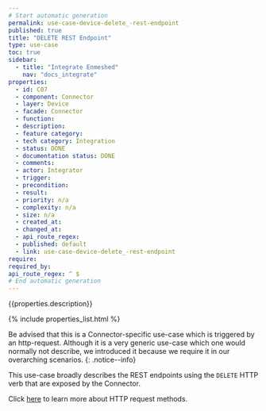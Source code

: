 ```yaml
---
# Start automatic generation
permalink: use-case-device-delete_-rest-endpoint
published: true
title: "DELETE REST Endpoint"
type: use-case
toc: true
sidebar:
  - title: "Integrate Enmeshed"
    nav: "docs_integrate"
properties:
  - id: C07
  - component: Connector
  - layer: Device
  - facade: Connector
  - function:
  - description:
  - feature category:
  - tech category: Integration
  - status: DONE
  - documentation status: DONE
  - comments:
  - actor: Integrator
  - trigger:
  - precondition:
  - result:
  - priority: n/a
  - complexity: n/a
  - size: n/a
  - created_at:
  - changed_at:
  - api_route_regex:  
  - published: default
  - link: use-case-device-delete_-rest-endpoint
require:
required_by:
api_route_regex: ^ $
# End automatic generation
---
```


{{properties.description}}

{% include properties_list.html %}

Be advised that this is a Connector-specific use-case which is triggered by an http-request. Although it is a very generic use-case which one would normally not describe, we introduced it because we require it in our overarching scenarios.
{: .notice--info}

This use-case broadly describes the REST endpoints using the `DELETE` HTTP verb that are exposed by the Connector.

Click [here](https://developer.mozilla.org/en-US/docs/Web/HTTP/Methods) to learn more about HTTP request methods.
